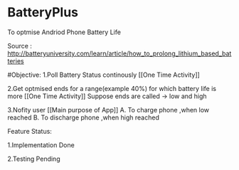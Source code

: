 # BatteryPlus

To optmise Andriod Phone Battery Life

Source :
http://batteryuniversity.com/learn/article/how_to_prolong_lithium_based_batteries


#Objective:
1.Poll Battery Status continously [[One Time Activity]]


2.Get optmised ends for a range(example 40%) for which battery life is more [[One Time Activity]]
Suppose ends are called -> low and high 

3.Nofity user [[Main purpose of App]]
  A. To charge phone ,when low reached
  B. To discharge phone ,when high reached 


Feature Status:

1.Implementation Done

2.Testing Pending
